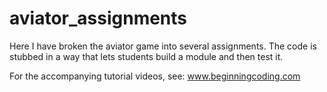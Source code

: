 # aviator_assignments

Here I have broken the aviator game into several assignments.  The code is stubbed in a way that lets students build a module and then test it.

For the accompanying tutorial videos, see:  www.beginningcoding.com
